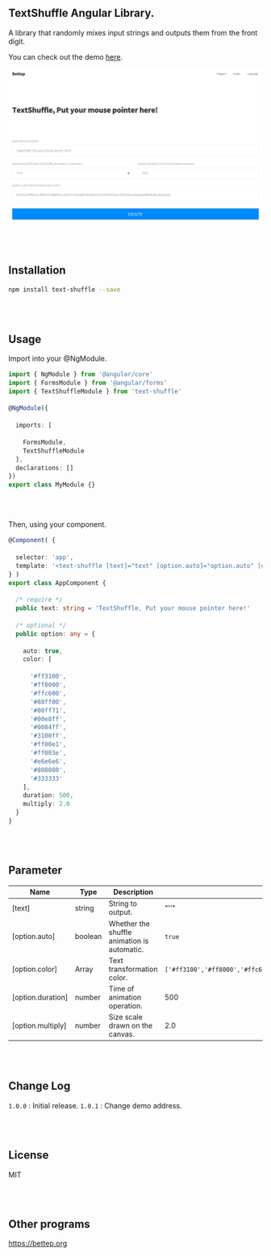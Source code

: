 ## TextShuffle Angular Library.

A library that randomly mixes input strings and outputs them from the front digit.

You can check out the demo <a href="https://bettep.org/text-shuffle">here</a>.

![Excute](https://raw.githubusercontent.com/Hongdaesik/TextShuffle/master/DEMO.gif)

<br><br>

## Installation

```bash
npm install text-shuffle --save
```

<br><br>

## Usage

Import into your @NgModule.
```typescript
import { NgModule } from '@angular/core'
import { FormsModule } from '@angular/forms'
import { TextShuffleModule } from 'text-shuffle'

@NgModule({

  imports: [

    FormsModule,
    TextShuffleModule
  ],
  declarations: []
})
export class MyModule {}
```

<br><br>

Then, using your component.
```typescript
@Component( {

  selector: 'app',
  template: '<text-shuffle [text]="text" [option.auto]="option.auto" [option.color]="option.color" [option.duration]="option.duration" [option.multiply]="option.multiply"></text-shuffle>'
} )
export class AppComponent {

  /* require */
  public text: string = 'TextShuffle, Put your mouse pointer here!'

  /* optional */
  public option: any = {

    auto: true,
    color: [

      '#ff3100',
      '#ff8000',
      '#ffc600',
      '#88ff00',
      '#00ff71',
      '#00e8ff',
      '#0084ff',
      '#3100ff',
      '#ff00e1',
      '#ff003e',
      '#e6e6e6',
      '#808080',
      '#333333'
    ],
    duration: 500,
    multiply: 2.0
  }
}
```

<br><br>

## Parameter
|Name|Type|Description|Default|
|---|---|---|---|
|[text]|string|String to output.|"''"|
|[option.auto]|boolean|Whether the shuffle animation is automatic.|`true`|
|[option.color]|Array|Text transformation color.|`['#ff3100','#ff8000','#ffc600','#88ff00','#00ff71','#00e8ff','#0084ff','#3100ff''#ff00e1','#ff003e','#e6e6e6','#808080','#333333']`|
|[option.duration]|number|Time of animation operation.|500|
|[option.multiply]|number|Size scale drawn on the canvas.|2.0|

<br><br>

## Change Log

`1.0.0` : Initial release.
`1.0.1` : Change demo address.

<br><br>

## License

MIT

<br><br>

## Other programs

<https://bettep.org>
